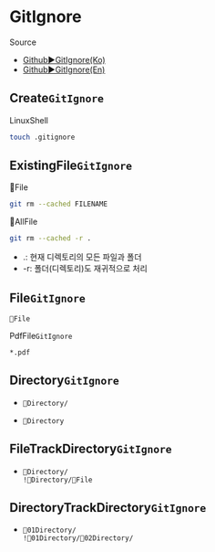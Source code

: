 # GitIgnore



Source
- [Github▶️GitIgnore(Ko)](https://docs.github.com/ko/get-started/git-basics/ignoring-files)
- [Github▶️GitIgnore(En)](https://docs.github.com/en/get-started/git-basics/ignoring-files)


## Create`GitIgnore`
LinuxShell
```bash
touch .gitignore
```


## ExistingFile`GitIgnore`
📄File
```bash
git rm --cached FILENAME
```

📄AllFile
```bash
git rm --cached -r .
```
- .: 현재 디렉토리의 모든 파일과 폴더
- -r: 폴더(디렉토리)도 재귀적으로 처리


## File`GitIgnore`
```.gitignore
📄File
```

PdfFile`GitIgnore`
```gitignore
*.pdf
```


## Directory`GitIgnore`
- ```.gitignore
  📁Directory/
  ```
- ```.gitignore
  📁Directory
  ```


## FileTrackDirectory`GitIgnore`
- ```.gitignore
  📁Directory/
  !📁Directory/📄File
  ```


## DirectoryTrackDirectory`GitIgnore`
- ```.gitignore
  📁01Directory/
  !📁01Directory/📁02Directory/
  ```
